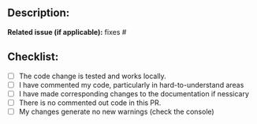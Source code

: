 ## Description:

**Related issue (if applicable):** fixes #<issue number goes here>

## Checklist:
  - [ ] The code change is tested and works locally.
  - [ ] I have commented my code, particularly in hard-to-understand areas
  - [ ] I have made corresponding changes to the documentation if nessicary
  - [ ] There is no commented out code in this PR.
  - [ ] My changes generate no new warnings (check the console)